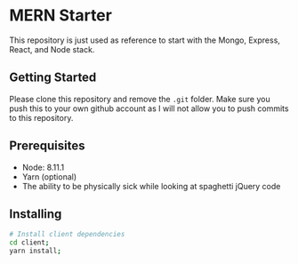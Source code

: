 # MERN Starter

This repository is just used as reference to start with the Mongo, Express, React, and Node stack.

## Getting Started

Please clone this repository and remove the `.git` folder. Make sure you push this to your own github account as I will not allow you to push commits to this repository.

## Prerequisites

- Node: 8.11.1
- Yarn (optional)
- The ability to be physically sick while looking at spaghetti jQuery code

## Installing

```bash
# Install client dependencies
cd client;
yarn install;
```

